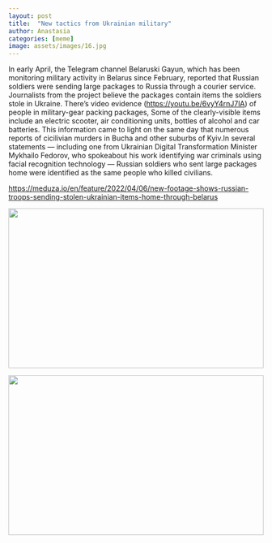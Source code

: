 ```yaml
---
layout: post
title:  "New tactics from Ukrainian military"
author: Anastasia
categories: [meme]
image: assets/images/16.jpg
---
```


In early April, the Telegram channel Belaruski Gayun, which has been monitoring military activity in Belarus since February, reported that Russian soldiers were sending large packages to Russia through a courier service. Journalists from the project believe the packages contain items the soldiers stole in Ukraine. There’s video evidence (https://youtu.be/6vyY4rnJ7lA)  of people in military-gear packing packages, Some of the clearly-visible items include an electric scooter, air conditioning units, bottles of alcohol and car batteries. This information came to light on the same day that numerous reports of cicilivian murders in Bucha and other suburbs of Kyiv.In several statements — including one from Ukrainian Digital Transformation Minister Mykhailo Fedorov, who spokeabout his work identifying war criminals using facial recognition technology — Russian soldiers who sent large packages home were identified as the same people who killed civilians.

https://meduza.io/en/feature/2022/04/06/new-footage-shows-russian-troops-sending-stolen-ukrainian-items-home-through-belarus

<p><image style="width:100%;" height="315" src="https://iv.kommersant.ru/Issues.photo/NEWS/2021/06/10/KMO_111307_37200_1_t218_163628.jpg" frameborder="0" allowfullscreen></image></p>

<p><image style="width:100%;" height="315" src="https://mloyoq1wv9pf.i.optimole.com/JhBTN4Q-MfXvXf5R/w:600/h:398/q:mauto/https://londonlovesbusiness.com/wp-content/uploads/2022/04/Russian-soldiers-with-stolen-items-Hanna-Liubakova.jpg" frameborder="0" allowfullscreen></image></p>



